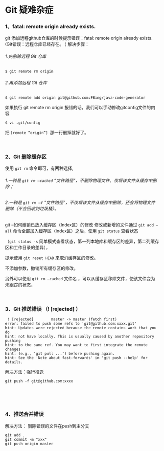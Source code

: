 # Git 疑难杂症


### 1、fatal: remote origin already exists. 
git 添加远程github仓库的时候提示错误：fatal: remote origin already exists. 
(Git错误：远程仓库已经存在。 )
解决步骤：

###### 1.先删除远程 Git 仓库
`$ git remote rm origin`

###### 2.再添加远程 Git 仓库
`$ git remote add origin git@github.com:FBing/java-code-generator`

如果执行 git remote rm origin 报错的话，我们可以手动修改gitconfig文件的内容
```
$ vi .git/config
```
把 `[remote “origin”] `那一行删掉就好了。
<br><br><br>


### 2、Git 删除缓存区
使用 `git rm` 命令即可，有两种选择,

###### 1.一种是 `git rm –cached` “文件路径”，不删除物理文件，仅将该文件从缓存中删除；

###### 2.一种是 `git rm –f` “文件路径”，不仅将该文件从缓存中删除，还会将物理文件删除（不会回收到垃圾桶）。

git –如何撤销已放入缓存区（Index区）的修改 
修改或新增的文件通过 `git add –all` 命令全部加入缓存区（index区）之后，使用 `git status` 查看状态

（`git status -s` 简单模式查看状态，第一列本地库和缓存区的差异，第二列缓存区和工作目录的差异），

提示使用 `git reset HEAD` 来取消缓存区的修改。

不添加参数，撤销所有缓存区的修改。

另外可以使用 `git rm –cached` 文件名 ，可以从缓存区移除文件，使该文件变为未跟踪的状态，
<br><br><br>

### 3、Git 推送错误 （! [rejected] ）
```
 ! [rejected]        master -> master (fetch first)
error: failed to push some refs to 'git@github.com:xxxx.git'
hint: Updates were rejected because the remote contains work that you do
hint: not have locally. This is usually caused by another repository pushing
hint: to the same ref. You may want to first integrate the remote changes
hint: (e.g., 'git pull ...') before pushing again.
hint: See the 'Note about fast-forwards' in 'git push --help' for details.
```
解决方法：强行推送
```
git push -f git@github.com:xxxx
```
</br></br></br>

### 4、推送合并错误
解决方法：
删除错误的文件在push到主分支
```
git add .
git commit -m "xxx"
git push origin master
``` 
